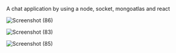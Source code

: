 
A chat application by using a node, socket, mongoatlas and react


![Screenshot (86)](https://github.com/user-attachments/assets/980503d3-81b7-417f-8e82-8787bc592dce)

![Screenshot (83)](https://github.com/user-attachments/assets/63a1ea8c-7d9a-4b23-ab5d-aef5ccbd3a52)

![Screenshot (85)](https://github.com/user-attachments/assets/2d74bc13-c312-418a-9119-109dbe63a7aa)
